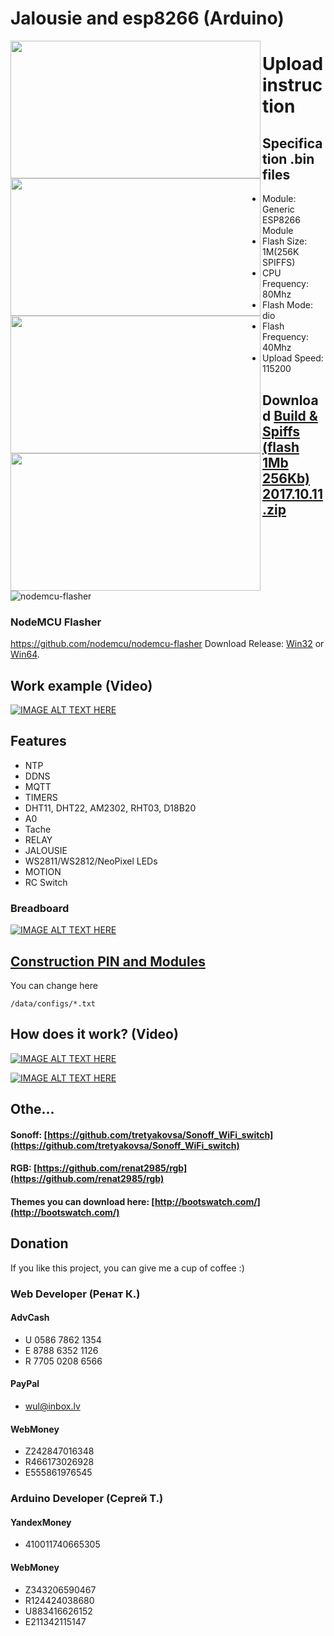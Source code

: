 # Jalousie and esp8266 (Arduino)

<a href="https://raw.githubusercontent.com/tretyakovsa/Sonoff_WiFi_switch/master/tutorial/screen1.png"><img src="https://raw.githubusercontent.com/tretyakovsa/Sonoff_WiFi_switch/master/tutorial/screen1.png" align="left" height="220" width="400" ></a>
<a href="https://raw.githubusercontent.com/tretyakovsa/Sonoff_WiFi_switch/master/tutorial/screen2.png"><img src="https://raw.githubusercontent.com/tretyakovsa/Sonoff_WiFi_switch/master/tutorial/screen2.png" align="left" height="220" width="400" ></a>
<a href="https://raw.githubusercontent.com/tretyakovsa/Sonoff_WiFi_switch/master/tutorial/screen3.png"><img src="https://raw.githubusercontent.com/tretyakovsa/Sonoff_WiFi_switch/master/tutorial/screen3.png" align="left" height="220" width="400" ></a>
<a href="https://raw.githubusercontent.com/tretyakovsa/Sonoff_WiFi_switch/master/tutorial/screen4.png"><img src="https://raw.githubusercontent.com/tretyakovsa/Sonoff_WiFi_switch/master/tutorial/screen4.png" align="left" height="220" width="400" ></a>


# Upload instruction

## Specification .bin files
  -  Module: Generic ESP8266 Module
  -  Flash Size: 1M(256K SPIFFS)
  -  CPU Frequency: 80Mhz
  -  Flash Mode: dio
  -  Flash Frequency: 40Mhz
  -  Upload Speed: 115200

## Download [Build & Spiffs (flash 1Mb 256Kb) 2017.10.11.zip](https://github.com/tretyakovsa/jaluzi/files/1375159/Build.Spiffs.flash.1Mb.256Kb.2017.10.11.zip)

![nodemcu-flasher](https://user-images.githubusercontent.com/1230815/29618247-34491ca2-8820-11e7-92c4-0bd85c1cf216.png)
### NodeMCU Flasher
https://github.com/nodemcu/nodemcu-flasher
Download Release: [Win32](https://github.com/nodemcu/nodemcu-flasher/blob/master/Win32/Release/ESP8266Flasher.exe) or [Win64](https://github.com/nodemcu/nodemcu-flasher/blob/master/Win64/Release/ESP8266Flasher.exe).

## Work example (Video)

[![IMAGE ALT TEXT HERE](https://img.youtube.com/vi/rNLlpkg2BGI/0.jpg)](https://www.youtube.com/playlist?list=PL6NJTNxbvy-IPTDQk8XjTV41oRrFafrRi)


## Features
- NTP
- DDNS
- MQTT
- TIMERS
- DHT11, DHT22, AM2302, RHT03, D18B20
- A0
- Tachе
- RELAY
- JALOUSIE
- WS2811/WS2812/NeoPixel LEDs
- MOTION
- RC Switch

### Breadboard
[![IMAGE ALT TEXT HERE](https://raw.githubusercontent.com/tretyakovsa/jaluzi/master/tutorial/jalousie.png)](https://raw.githubusercontent.com/tretyakovsa/jaluzi/master/tutorial/jalousie.png)


## [Construction PIN and Modules](https://github.com/tretyakovsa/Sonoff_WiFi_switch/blob/master/data/configs)


You can change here
```
/data/configs/*.txt
```

## How does it work? (Video)

[![IMAGE ALT TEXT HERE](https://img.youtube.com/vi/I2lZExMvrtA/0.jpg)](https://www.youtube.com/watch?v=I2lZExMvrtA&list=PL6NJTNxbvy-IPTDQk8XjTV41oRrFafrRi&t=1s&index=9)

[![IMAGE ALT TEXT HERE](https://img.youtube.com/vi/oTfA9c2-ztM/0.jpg)](https://www.youtube.com/watch?v=oTfA9c2-ztM&list=PL6NJTNxbvy-IPTDQk8XjTV41oRrFafrRi&index=13)



## Othe...

#### Sonoff: [https://github.com/tretyakovsa/Sonoff_WiFi_switch](https://github.com/tretyakovsa/Sonoff_WiFi_switch)

#### RGB: [https://github.com/renat2985/rgb](https://github.com/renat2985/rgb)


#### Themes you can download here: [http://bootswatch.com/](http://bootswatch.com/)


## Donation

If you like this project, you can give me a cup of coffee :)


### Web Developer (Ренат К.)
#### AdvCash

- U 0586 7862 1354
- E 8788 6352 1126
- R 7705 0208 6566

#### PayPal

- [wul@inbox.lv](https://www.paypal.me/renat2985/5)

#### WebMoney

- Z242847016348
- R466173026928
- E555861976545

### Arduino Developer (Сергей Т.)

#### YandexMoney

- 410011740665305

#### WebMoney

- Z343206590467
- R124424038680
- U883416626152
- E211342115147